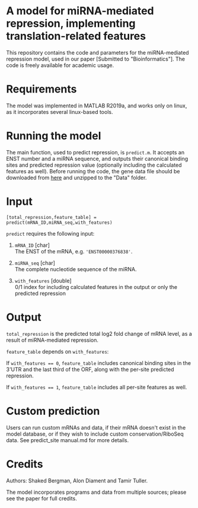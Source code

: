 # A model for miRNA-mediated repression, implementing translation-related features
This repository contains the code and parameters for the miRNA-mediated repression model, used in our paper [Submitted to "Bioinformatics"]. The code is freely available for academic usage.

# Requirements
The model was implemented in MATLAB R2019a, and works only on linux, as it incorporates several linux-based tools.

# Running the model
The main function, used to predict repression, is ```predict.m```. It accepts an ENST number and a miRNA sequence, and outputs their canonical binding sites and predicted repression value (optionally including the calculated features as well). Before running the code, the gene data file should be downloaded from [here](https://www.cs.tau.ac.il/~tamirtul/miRNA_Data.zip) and unzipped to the "Data" folder.

# Input

```[total_repression,feature_table] = predict(mRNA_ID,miRNA_seq,with_features)```

```predict``` requires the following input:

1. ```mRNA_ID``` [char]<br />
The ENST of the mRNA, e.g. ```'ENST00000376838'```.

2. ```miRNA_seq``` [char]<br />
The complete nucleotide sequence of the miRNA.

3. ```with_features``` [double]<br />
0/1 index for including calculated features in the output or only the predicted repression

# Output
```total_repression``` is the predicted total log2 fold change of mRNA level, as a result of miRNA-mediated repression.

```feature_table``` depends on ```with_features```:

If ```with_features == 0```, ```feature_table``` includes canonical binding sites in the 3'UTR and the last third of the ORF, along with the per-site predicted repression.

If ```with_features == 1```, ```feature_table``` includes all per-site features as well.

# Custom prediction
Users can run custom mRNAs and data, if their mRNA doesn't exist in the model database, or if they wish to include custom conservation/RiboSeq data. See predict_site manual.md for more details.

# Credits
Authors: Shaked Bergman, Alon Diament and Tamir Tuller.

The model incorporates programs and data from multiple sources; please see the paper for full credits.
